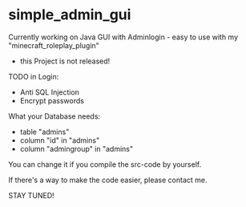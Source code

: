 # simple_admin_gui
Currently working on Java GUI with Adminlogin - easy to use with my "minecraft_roleplay_plugin"

+ this Project is not released!

TODO in Login:
 + Anti SQL Injection
 + Encrypt passwords

What your Database needs:
 + table "admins"
 + column "id" in "admins"
 + column "admingroup" in "admins"
 
 You can change it if you compile the src-code by yourself.

If there's a way to make the code easier, please contact me.

 STAY TUNED!
